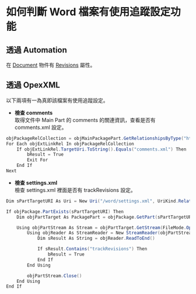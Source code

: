 # 如何判斷 Word 檔案有使用追蹤設定功能

## 透過 Automation
在 [Document][ref001] 物件有 [Revisions][ref002] 屬性。

## 透過 OpexXML  

以下兩項有一為真即該檔案有使用追蹤設定。

* **檢查 comments**  
取得文件中 Main Part 的 comments 的關連資訊，查看是否有 comments.xml 設定。

```csharp
objPackageRelCollection = objMainPackagePart.GetRelationshipsByType("http://schemas.openxmlformats.org/officeDocument/2006/relationships/comments")
For Each objExtLinkRel In objPackageRelCollection
    If objExtLinkRel.TargetUri.ToString().Equals("comments.xml") Then
        bResult = True
        Exit For
    End If
Next
```

* **檢查 settings.xml**  
檢查 settings.xml 裡面是否有 trackRevisions 設定。

```csharp
Dim sPartTargetURI As Uri = New Uri("/word/settings.xml", UriKind.Relative)

If objPackage.PartExists(sPartTargetURI) Then
    Dim objPartTarget As PackagePart = objPackage.GetPart(sPartTargetURI)

    Using objPartStream As Stream = objPartTarget.GetStream(FileMode.Open, FileAccess.Read)
        Using objReader As StreamReader = New StreamReader(objPartStream)
            Dim sResult As String = objReader.ReadToEnd()

            If sResult.Contains("trackRevisions") Then
                bResult = True
            End If
        End Using

        objPartStream.Close()
    End Using
End If
```

[ref001]:https://docs.microsoft.com/zh-tw/dotnet/api/microsoft.office.tools.word.document?view=vsto-2017  
[ref002]:https://docs.microsoft.com/zh-tw/dotnet/api/microsoft.office.tools.word.document.revisions?view=vsto-2017#Microsoft_Office_Tools_Word_Document_Revisions